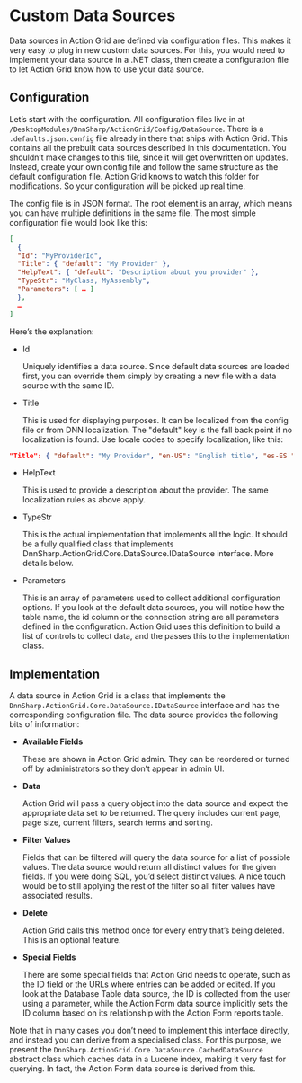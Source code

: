 # Custom Data Sources

Data sources in Action Grid are defined via configuration files. This makes it very easy to plug in new custom data sources. For this, you would need to implement your data source in a .NET class, then create a configuration file to let Action Grid know how to use your data source. 

## Configuration

Let’s start with the configuration. All configuration files live in at `/DesktopModules/DnnSharp/ActionGrid/Config/DataSource`. There is a `.defaults.json.config` file already in there that ships with Action Grid. This contains all the prebuilt data sources described in this documentation. You shouldn’t make changes to this file, since it will get overwritten on updates. Instead, create your own config file and follow the same structure as the default configuration file. Action Grid knows to watch this folder for modifications. So your configuration will be picked up real time. 

The config file is in JSON format. The root element is an array, which means you can have multiple definitions in the same file. The most simple configuration file would look like this: 
``` json
[
  {
  "Id": "MyProviderId",
  "Title": { "default": "My Provider" },
  "HelpText": { "default": "Description about you provider" },
  "TypeStr": "MyClass, MyAssembly",
  "Parameters": [ … ]
  },
  …
]
```

Here’s the explanation: 

* Id

  Uniquely identifies a data source. Since default data sources are loaded first, you can override them simply by creating a new file with a data source with the same ID.

* Title

  This is used for displaying purposes. It can be localized from the config file or from DNN localization. The "default" key is the fall back point if no localization is found. Use locale codes to specify localization, like this: 
``` json
"Title": { "default": "My Provider", "en-US": "English title", "es-ES ": "Spanish title" }
```

* HelpText 

  This is used to provide a description about the provider. The same localization rules as above apply.

* TypeStr

  This is the actual implementation that implements all the logic. It should be a fully qualified class that implements DnnSharp.ActionGrid.Core.DataSource.IDataSource interface. More details below.

* Parameters

  This is an array of parameters used to collect additional configuration options. If you look at the default data sources, you will notice how the table name, the id column or the connection string are all parameters defined in the configuration. Action Grid uses this definition to build a list of controls to collect data, and the passes this to the implementation class. 

## Implementation


A data source in Action Grid is a class that implements the `DnnSharp.ActionGrid.Core.DataSource.IDataSource` interface and has the corresponding configuration file. The data source provides the following bits of information: 

* **Available Fields**

  These are shown in Action Grid admin. They can be reordered or turned off by administrators so they don’t appear in admin UI.

* **Data**
  
  Action Grid will pass a query object into the data source and expect the appropriate data set to be returned. The query includes current page, page size, current filters, search terms and sorting.

* **Filter Values**

  Fields that can be filtered will query the data source for a list of possible values. The data source would return all distinct values for the given fields. If you were doing SQL, you’d select distinct values. A nice touch would be to still applying the rest of the filter so all filter values have associated results.

* **Delete**

  Action Grid calls this method once for every entry that’s being deleted. This is an optional feature.

* **Special Fields**

  There are some special fields that Action Grid needs to operate, such as the ID field or the URLs where entries can be added or edited. If you look at the Database Table data source, the ID is collected from the user using a parameter, while the Action Form data source implicitly sets the ID column based on its relationship with the Action Form reports table. 

Note that in many cases you don’t need to implement this interface directly, and instead you can derive from a specialised class. For this purpose, we present the `DnnSharp.ActionGrid.Core.DataSource.CachedDataSource` abstract class which caches data in a Lucene index, making it very fast for querying. In fact, the Action Form data source is derived from this.